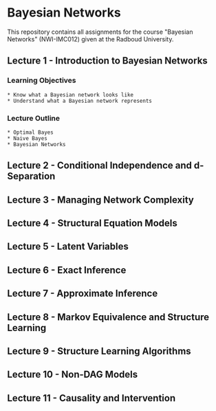 # Bayesian Networks

This repository contains all assignments for the course "Bayesian Networks" (NWI-IMC012) given at the Radboud University.

## Lecture 1 - Introduction to Bayesian Networks

### Learning Objectives

	* Know what a Bayesian network looks like
	* Understand what a Bayesian network represents

### Lecture Outline

	* Optimal Bayes
	* Naive Bayes
	* Bayesian Networks	



## Lecture 2 - Conditional Independence and d-Separation





## Lecture 3 - Managing Network Complexity




## Lecture 4 - Structural Equation Models






## Lecture 5 - Latent Variables






## Lecture 6 - Exact Inference





## Lecture 7 - Approximate Inference





## Lecture 8 - Markov Equivalence and Structure Learning






## Lecture 9 - Structure Learning Algorithms




## Lecture 10 - Non-DAG Models




## Lecture 11 - Causality and Intervention



